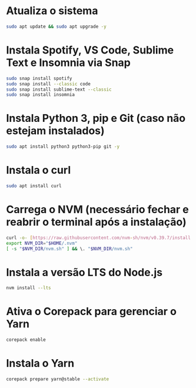 # Atualiza o sistema
```bash
sudo apt update && sudo apt upgrade -y
```

# Instala Spotify, VS Code, Sublime Text e Insomnia via Snap
```bash
sudo snap install spotify
sudo snap install --classic code
sudo snap install sublime-text --classic
sudo snap install insomnia
```

# Instala Python 3, pip e Git (caso não estejam instalados)
```bash
sudo apt install python3 python3-pip git -y
```

# Instala o curl
```bash
sudo apt install curl
```

# Carrega o NVM (necessário fechar e reabrir o terminal após a instalação)
```bash
curl -o- [https://raw.githubusercontent.com/nvm-sh/nvm/v0.39.7/install.sh](https://raw.githubusercontent.com/nvm-sh/nvm/v0.39.7/install.sh) | bash
export NVM_DIR="$HOME/.nvm"
[ -s "$NVM_DIR/nvm.sh" ] && \. "$NVM_DIR/nvm.sh"
```

# Instala a versão LTS do Node.js
```bash
nvm install --lts
```

# Ativa o Corepack para gerenciar o Yarn
```bash
corepack enable
```

# Instala o Yarn
```bash
corepack prepare yarn@stable --activate
```
